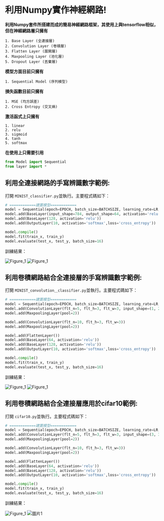 # 利用Numpy實作神經網路!

**利用Numpy套件所搭建而成的簡易神經網路框架，其使用上與tensorflow相似，但在神經網路層只擁有**
```
1. Base Layer (全連接層)
2. Convolution Layer (卷積層)
3. Flatten Layer (展開層)
4. Maxpooling Layer (池化層)
5. Dropout Layer (丟棄層)
```
 
**模型方面目前只擁有**
```
1. Sequential Model (序列模型)
```

**損失函數目前只擁有**
```
1. MSE (均方誤差)
2. Cross Entropy (交叉熵)
```

**激活函式上只擁有**
```
1. linear
2. relu
3. sigmoid
4. tanh
5. softmax
```

**在使用上只需要引用**
```py
from Model import Sequential
from layer import *
```

## 利用全連接網路的手寫辨識數字範例:
打開 `MINIST_classifier.py`並執行。主要程式碼如下：
```py
# ============建置模型============
model = Sequential(epoch=EPOCH, batch_size=BATCHSIZE, learning_rate=LR, optimizer='AdaGrad')
model.add(BaseLayer(input_shape=784, output_shape=64, activation='relu'))
model.add(BaseLayer(128, activation='relu'))
model.add(OutputLayer(10, activation='softmax',loss='cross_entropy'))

model.compile()
model.fit(train_x, train_y)
model.evaluate(test_x, test_y, batch_size=16)
```

訓練結果：

![Figure_1](https://user-images.githubusercontent.com/102845636/191244800-e8482baf-0144-4bd9-8dd7-d57e25cda0b6.png)
![Figure_1](https://user-images.githubusercontent.com/102845636/191244941-107cb761-2299-4b18-b253-8ff41398c6d7.png)

## 利用卷積網路結合全連接層的手寫辨識數字範例:
打開 `MINIST_convolution＿classifier.py`並執行。主要程式碼如下：
```py
# ============建置模型============
model = Sequential(epoch=EPOCH, batch_size=BATCHSIZE, learning_rate=LR, optimizer='SGD')
model.add(ConvolutionLayer(flt_n=5, flt_h=3, flt_w=3, input_shape=(1, 28, 28)))
model.add(MaxpoolingLayer(pool=2))

model.add(ConvolutionLayer(flt_n=10, flt_h=3, flt_w=3))
model.add(MaxpoolingLayer(pool=2))

model.add(FlattenLayer())
model.add(BaseLayer(64, activation='relu'))
model.add(BaseLayer(128, activation='relu'))
model.add(OutputLayer(10, activation='softmax',loss='cross_entropy'))

model.compile()
model.fit(train_x, train_y)
model.evaluate(test_x, test_y, batch_size=16)
```
訓練結果：

![Figure_1](https://user-images.githubusercontent.com/102845636/191246209-839e30c3-a3e4-4fdc-889b-14f7561d7f05.png)
![Figure_1](https://user-images.githubusercontent.com/102845636/191246318-401d5579-4423-4576-9137-a07675333bcb.png)

## 利用卷積網路結合全連接層應用於cifar10範例:
打開 `cifar10.py`並執行。主要程式碼如下：
```py
# ============建置模型============
model = Sequential(epoch=EPOCH, batch_size=BATCHSIZE, learning_rate=LR, optimizer='SGD')
model.add(ConvolutionLayer(flt_n=5, flt_h=3, flt_w=3, input_shape=(3, 32, 32)))
model.add(MaxpoolingLayer(pool=2))

model.add(ConvolutionLayer(flt_n=10, flt_h=3, flt_w=3))
model.add(MaxpoolingLayer(pool=2))

model.add(FlattenLayer())
model.add(BaseLayer(64, activation='relu'))
model.add(BaseLayer(128, activation='relu'))
model.add(OutputLayer(10, activation='softmax',loss='cross_entropy'))

model.compile()
model.fit(train_x, train_y)
model.evaluate(test_x, test_y, batch_size=16)
```
訓練結果：

![Figure_1](https://user-images.githubusercontent.com/102845636/191252361-5950c43d-32cd-4df0-b104-a44276386a40.png)
![圖片1](https://user-images.githubusercontent.com/102845636/191253050-efccbfc7-5162-4a5c-9362-6aaa85f66681.png)





